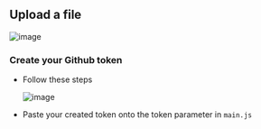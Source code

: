 ## Upload a file

![image](https://github.com/jatolentino/uploadToGithub/assets/61167951/5e384152-aa69-4218-bf94-b6f93f781945)

### Create your Github token
- Follow these steps
  
  ![image](https://github.com/jatolentino/uploadToGithub/assets/61167951/ef9951a8-988a-4b72-924c-ed5930c9c7dd)

- Paste your created token onto the token parameter in `main.js`
  
